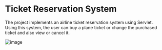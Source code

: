 # Ticket Reservation System 

The project implements an airline ticket reservation system using Servlet. Using this system, the user can buy a plane ticket or change the purchased ticket and also view or cancel it.

![image](https://user-images.githubusercontent.com/61278077/91336919-e396e480-e7e7-11ea-9808-58de9032f526.png)
